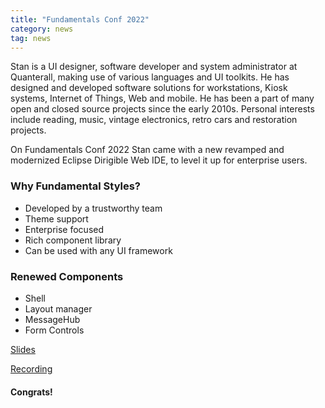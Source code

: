 ```yaml
---
title: "Fundamentals Conf 2022"
category: news
tag: news
---
```


Stan is a UI designer, software developer and system administrator at Quanterall, making use of various languages and UI toolkits. He has designed and developed software solutions for workstations, Kiosk systems, Internet of Things, Web and mobile. He has been a part of many open and closed source projects since the early 2010s. Personal interests include reading, music, vintage electronics, retro cars and restoration projects.

On Fundamentals Conf 2022 Stan came with a new revamped and modernized Eclipse Dirigible Web IDE, to level it up for enterprise users.

### Why Fundamental Styles?

* Developed by a trustworthy team
* Theme support
* Enterprise focused
* Rich component library
* Can be used with any UI framework

### Renewed Components

* Shell
* Layout manager
* MessageHub
* Form Controls

[Slides](https://fundamentalconf.com/Stan-Fundamentally%20Changing%20Enterprise%20Web%20IDEs.pdf)

[Recording](https://www.youtube.com/watch?v=ZnXSchQhWT4)

#### Congrats!
